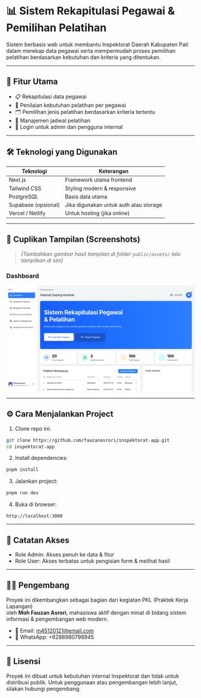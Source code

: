 # 📊 Sistem Rekapitulasi Pegawai & Pemilihan Pelatihan

Sistem berbasis web untuk membantu Inspektorat Daerah Kabupaten Pati dalam merekap data pegawai serta mempermudah proses pemilihan pelatihan berdasarkan kebutuhan dan kriteria yang ditentukan.

---

## 🚀 Fitur Utama

- 📋 Rekapitulasi data pegawai
- 🧠 Penilaian kebutuhan pelatihan per pegawai
- 🗂️ Pemilihan jenis pelatihan berdasarkan kriteria tertentu
- 📅 Manajemen jadwal pelatihan
- 🔐 Login untuk admin dan pengguna internal

---

## 🛠️ Teknologi yang Digunakan

| Teknologi           | Keterangan                             |
| ------------------- | -------------------------------------- |
| Next.js             | Framework utama frontend               |
| Tailwind CSS        | Styling modern & responsive            |
| PostgreSQL          | Basis data utama                       |
| Supabase (opsional) | Jika digunakan untuk auth atau storage |
| Vercel / Netlify    | Untuk hosting (jika online)            |

---

## 📸 Cuplikan Tampilan (Screenshots)

> _(Tambahkan gambar hasil tampilan di folder `public/assets/` lalu tampilkan di sini)_

### Dashboard

![Dashboard](public/assets/dashboard.png)

---

## ⚙️ Cara Menjalankan Project

1. Clone repo ini:

```bash
git clone https://github.com/fauzanasrori/inspektorat-app.git
cd inspektorat-app
```

2. Install dependencies:

```bash
pnpm install
```

3. Jalankan project:

```bash
pnpm run dev
```

4. Buka di browser:

```
http://localhost:3000
```

---

## 🔐 Catatan Akses

- Role Admin: Akses penuh ke data & fitur
- Role User: Akses terbatas untuk pengisian form & melihat hasil

---

## 👨‍💻 Pengembang

Proyek ini dikembangkan sebagai bagian dari kegiatan PKL (Praktek Kerja Lapangan)  
oleh **Moh Fauzan Asrori**, mahasiswa aktif dengan minat di bidang sistem informasi & pengembangan web modern.

- 📧 Email: m45120121@email.com
- 📱 WhatsApp: +6288980798945

---

## 📄 Lisensi

Proyek ini dibuat untuk kebutuhan internal Inspektorat dan tidak untuk distribusi publik. Untuk penggunaan atau pengembangan lebih lanjut, silakan hubungi pengembang.

